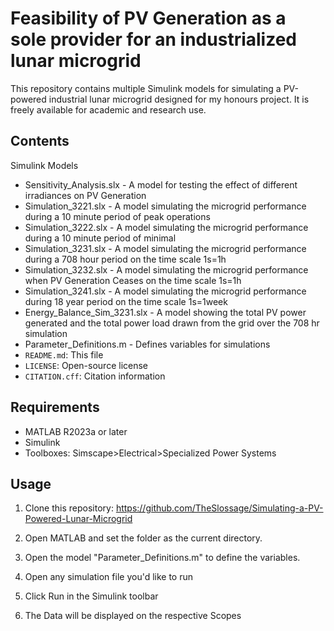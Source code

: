 # Feasibility of PV Generation as a sole provider for an industrialized lunar microgrid

This repository contains multiple Simulink models for simulating a PV-powered industrial lunar microgrid designed for my honours project. It is freely available for academic and research use.

## Contents
Simulink Models
- Sensitivity_Analysis.slx - A model for testing the effect of different irradiances on PV Generation
- Simulation_3221.slx - A model simulating the microgrid performance during a 10 minute period of peak operations
- Simulation_3222.slx - A model simulating the microgrid performance during a 10 minute period of minimal
- Simulation_3231.slx - A model simulating the microgrid performance during a 708 hour period on the time scale 1s=1h
- Simulation_3232.slx - A model simulating the microgrid performance when PV Generation Ceases on the time scale 1s=1h 
- Simulation_3241.slx - A model simulating the microgrid performance during 18 year period on the time scale 1s=1week
- Energy_Balance_Sim_3231.slx - A model showing the total PV power generated and the total power load drawn from the grid over the 708 hr simulation
- Parameter_Definitions.m - Defines variables for simulations
- `README.md`: This file
- `LICENSE`: Open-source license
- `CITATION.cff`: Citation information

## Requirements

- MATLAB R2023a or later
- Simulink
- Toolboxes: Simscape>Electrical>Specialized Power Systems

## Usage

1. Clone this repository:
   https://github.com/TheSlossage/Simulating-a-PV-Powered-Lunar-Microgrid

2. Open MATLAB and set the folder as the current directory.

3. Open the model "Parameter_Definitions.m" to define the variables.

4. Open any simulation file you'd like to run

5. Click Run in the Simulink toolbar

6. The Data will be displayed on the respective Scopes
